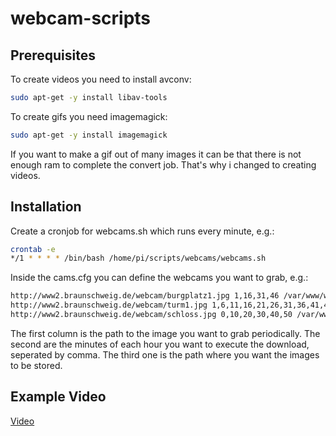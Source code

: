 # webcam-scripts

## Prerequisites

To create videos you need to install avconv:

``` bash
sudo apt-get -y install libav-tools
```

To create gifs you need imagemagick:

``` bash
sudo apt-get -y install imagemagick
```

If you want to make a gif out of many images it can be that there is not enough ram to complete the convert job. That's why i changed to creating videos.

## Installation

Create a cronjob for webcams.sh which runs every minute, e.g.:

```bash
crontab -e
*/1 * * * * /bin/bash /home/pi/scripts/webcams/webcams.sh
```

Inside the cams.cfg you can define the webcams you want to grab, e.g.:

```bash
http://www2.braunschweig.de/webcam/burgplatz1.jpg 1,16,31,46 /var/www/webcams/burgplatz
http://www2.braunschweig.de/webcam/turm1.jpg 1,6,11,16,21,26,31,36,41,46,51,56 /var/www/webcams/rufaeutchenplatz
http://www2.braunschweig.de/webcam/schloss.jpg 0,10,20,30,40,50 /var/www/webcams/schloss
```

The first column is the path to the image you want to grab periodically.
The second are the minutes of each hour you want to execute the download, seperated by comma.
The third one is the path where you want the images to be stored.

## Example Video

[Video](https://dl.dropboxusercontent.com/u/3059639/github/webcam-scripts/schloss-timelapse-160812.mp4)
